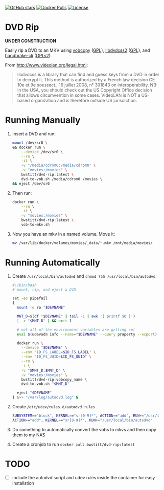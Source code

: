 [![GitHub stars](https://img.shields.io/github/stars/WyseNynja/dockerfile-dvd-rip.svg?style=social)](https://github.com/WyseNynja/dockerfile-dvd-rip)
[![Docker Pulls](https://img.shields.io/docker/pulls/bwstitt/dvd-rip.svg)](https://hub.docker.com/r/bwstitt/dvd-rip/)
[![License](https://img.shields.io/github/license/WyseNynja/dockerfile-dvd-rip.svg)](https://raw.githubusercontent.com/WyseNynja/dockerfile-dvd-rip/master/LICENSE)

# DVD Rip

**UNDER CONSTRUCTION**

Easily rip a DVD to an MKV using [vobcopy](http://vobcopy.org/projects/c/c.shtml) ([GPL](https://www.gnu.org/licenses/gpl-3.0.en.html)), [libdvdcss2](http://www.videolan.org/developers/libdvdcss/doc/html/) ([GPL](https://www.gnu.org/licenses/gpl-3.0.en.html)), and [handbrake-cli](https://handbrake.fr) ([GPLv2](https://raw.githubusercontent.com/HandBrake/HandBrake/master/LICENSE)).

From http://www.videolan.org/legal.html:

> libdvdcss is a library that can find and guess keys from a DVD in order to decrypt it.
This method is authorized by a French law decision CE 10e et 9e sous­sect., 16 juillet 2008, n° 301843 on interoperability.
> NB: In the USA, you should check out the US Copyright Office decision that allows circumvention in some cases.
> VideoLAN is NOT a US-based organization and is therefore outside US jurisdiction.


# Running Manually

1. Insert a DVD and run:

    ```bash
    mount /dev/sr0 \
    && docker run \
        --device /dev/sr0 \
        --rm \
        -it \
        -v "/media/cdrom0:/media/cdrom0" \
        -v "movies:/movies" \
        bwstitt/dvd-rip:latest \
        dvd-to-vob.sh /media/cdrom0 /movies \
    && eject /dev/sr0
    ```

2. Then run:

    ```bash
    docker run \
        --rm \
        -it \
        -v "movies:/movies" \
        bwstitt/dvd-rip:latest \
        vob-to-mkv.sh
    ```

3. Now you have an mkv in a named volume. Move it:

    ```bash
    mv /var/lib/docker/volumes/movies/_data/*.mkv /mnt/media/movies/
    ```


# Running Automatically

1. Create `/usr/local/bin/autodvd` and `chmod 755 /usr/local/bin/autodvd`:

    ```bash
    #!/bin/bash
    # mount, rip, and eject a DVD

    set -eo pipefail
    {
      mount -o ro "$DEVNAME"

      MNT_D=$(df "$DEVNAME" | tail -1 | awk '{ printf $6 }')
      [ -z "$MNT_D" ] && exit 1

      # not all of the environment variables are getting set
      eval $(udevadm info --name="$DEVNAME" --query property --export)

      docker run \
        --device "$DEVNAME" \
        --env "ID_FS_LABEL=$ID_FS_LABEL" \
        --env "ID_FS_UUID=$ID_FS_UUID" \
        --rm \
        -i \
        -v "$MNT_D:$MNT_D" \
        -v "movies:/movies" \
        bwstitt/dvd-rip:vobcopy_name \
        dvd-to-vob.sh "$MNT_D"

      eject "$DEVNAME"
    } &>> "/var/log/autodvd.log" &
    ```

2. Create `/etc/udev/rules.d/autodvd.rules`

    ```bash
    SUBSYSTEM=="block", KERNEL=="sr[0-9]*", ACTION=="add", RUN+="/usr/local/bin/autodvd"
    ACTION=="add", KERNEL=="sr[0-9]*", RUN+="/usr/local/bin/autodvd"
    ```

3. Do something to automatically convert the vobs to mkvs and then copy them to my NAS

4. Create a cronjob to run `docker pull bwstitt/dvd-rip:latest`


# TODO

* [ ] include the autodvd script and udev rules inside the container for easy installation

